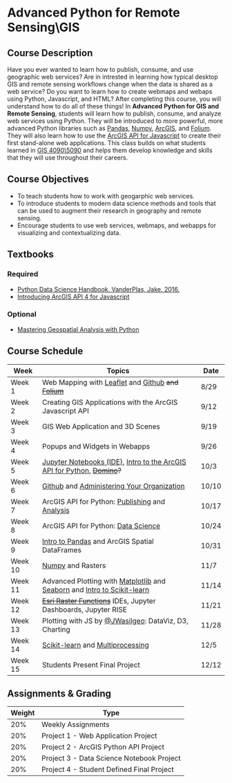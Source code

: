 # Advanced Python for Remote Sensing\GIS

## Course Description
Have you ever wanted to learn how to publish, consume, and use geographic web services? Are in intrested in learning how typical desktop GIS and remote sensing workflows change when the data is shared as a web service? Do you want to learn how to create webmaps and webaps using Python, Javascript, and HTML? After completing this course, you will understand how to do all of these things! In **Advanced Python for GIS and Remote Sensing**, students will learn how to publish, consume, and analyze web services using Python. They will be introduced to more powerful, more advanced Python libraries such as [Pandas](https://jakevdp.github.io/PythonDataScienceHandbook/03.00-introduction-to-pandas.html), [Numpy](https://jakevdp.github.io/PythonDataScienceHandbook/02.00-introduction-to-numpy.html), [ArcGIS](https://developers.arcgis.com/python/), and [Folium](https://folium.readthedocs.io/en/latest/). They will also learn how to use the [ArcGIS API for Javascript](https://developers.arcgis.com/javascript/3/) to create their first stand-alone web applications. This class builds on what students learned in [GIS 4090\5090](https://github.com/gbrunner/Python_for_GIS_and_RS) and helps them develop knowledge and skills that they will use throughout their careers.

## Course Objectives
- To teach students how to work with geogarphic web services.
- To introduce students to modern data science methods and tools that can be used to augment their research in geography and remote sensing.
- Encourage students to use web services, webmaps, and webapps for visualizing and contextualizing data.

## Textbooks
### Required
- [Python Data Science Handbook. VanderPlas, Jake. 2016.](http://shop.oreilly.com/product/0636920034919.do)
- [Introducing ArcGIS API 4 for Javascript](https://www.amazon.com/gp/product/148423281X/ref=dbs_a_def_rwt_bibl_vppi_i1)
### Optional
- [Mastering Geospatial Analysis with Python](https://www.packtpub.com/application-development/mastering-geospatial-analysis-python)

## Course Schedule

| Week    | Topics | Date |
|---------|--------| ---- |
| Week 1 | Web Mapping with [Leaflet](http://leafletjs.com/) and [Github](www.github.com) ~~and [Folium](https://blog.dominodatalab.com/creating-interactive-crime-maps-with-folium/)~~ | 8/29 |
| Week 2 | Creating GIS Applications with the ArcGIS Javascript API | 9/12 | 
| Week 3 | GIS Web Application and 3D Scenes | 9/19 |
| Week 4 | Popups and Widgets in Webapps | 9/26 |
| Week 5  | [Jupyter Notebooks (IDE)](https://jupyter.org/install.html), [Intro to the ArcGIS API for Python](https://developers.arcgis.com/python/), ~~[Domino](https://app.dominodatalab.com/overview)?~~ | 10/3 |                
| Week 6  |  [Github](https://github.com/) and [Administering Your Organization](https://developers.arcgis.com/python/sample-notebooks/batch-creation-of-groups/) | 10/10 |
| Week 7  | ArcGIS API for Python: [Publishing](https://developers.arcgis.com/python/sample-notebooks/publishing-sd-shapefiles-and-csv/) and [Analysis](https://developers.arcgis.com/python/sample-notebooks/chennai-floods-analysis/) | 10/17 |
| Week 8  | ArcGIS API for Python: [Data Science](https://developers.arcgis.com/python/sample-notebooks/counting-features-in-satellite-images-using-scikit-image/) | 10/24 |
| Week 9  | [Intro to Pandas](https://jakevdp.github.io/PythonDataScienceHandbook/03.00-introduction-to-pandas.html) and ArcGIS Spatial DataFrames | 10/31 |
| Week 10  | [Numpy](https://jakevdp.github.io/PythonDataScienceHandbook/02.00-introduction-to-numpy.html) and Rasters | 11/7 |
| Week 11  | Advanced Plotting with [Matplotlib](https://jakevdp.github.io/PythonDataScienceHandbook/04.00-introduction-to-matplotlib.html) and [Seaborn](https://seaborn.pydata.org/) and [Intro to Scikit-learn](https://jakevdp.github.io/PythonDataScienceHandbook/05.02-introducing-scikit-learn.html)| 11/14 |
| Week 12  | ~~[Esri Raster Functions](https://github.com/Esri/raster-functions)~~ IDEs, Jupyter Dashboards, Jupyter RISE  | 11/21 |
| Week 13  | Plotting with JS by [@JWasilgeo](https://github.com/jwasilgeo): DataViz, D3, Charting | 11/28 |
| Week 14  | [Scikit-learn](https://jakevdp.github.io/PythonDataScienceHandbook/05.02-introducing-scikit-learn.html) and [Multiprocessing](https://www.youtube.com/watch?v=s1SkCYMnfbY) | 12/5 |
| Week 15 | Students Present Final Project | 12/12 |

## Assignments & Grading
| Weight | Type |
|--------|------|
| 20% | Weekly Assignments |
| 20% | Project 1 - Web Application Project |
| 20% | Project 2 - ArcGIS Python API Project |
| 20% | Project 3 - Data Science Notebook Project|
| 20% | Project 4 - Student Defined Final Project |
